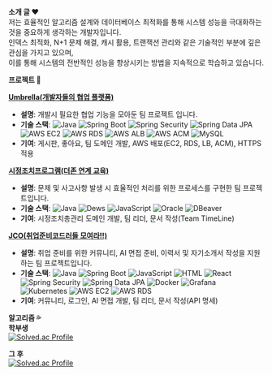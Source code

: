 **소개 글 ❤**
<br>
저는 효율적인 알고리즘 설계와 데이터베이스 최적화를 통해 시스템 성능을 극대화하는 것을 중요하게 생각하는 개발자입니다. 
<br>
인덱스 최적화, N+1 문제 해결, 캐시 활용, 트랜잭션 관리와 같은 기술적인 부분에 깊은 관심을 가지고 있으며, 
<br>
이를 통해 시스템의 전반적인 성능을 향상시키는 방법을 지속적으로 학습하고 있습니다.


**프로젝트 🦍**

**[Umbrella(개발자들의 협업 플랫폼)](https://github.com/rlaxoehd4234/Umbrella)**
- **설명**: 개발시 필요한 협업 기능을 모아둔 팀 프로젝트 입니다.
- **기술 스택**:  ![Java](https://img.shields.io/badge/Java-8%2B-blue)
                  ![Spring Boot](https://img.shields.io/badge/Spring_Boot-2.5.0-green)
                  ![Spring Security](https://img.shields.io/badge/Spring_Security-5.5.0-blue)
                  ![Spring Data JPA](https://img.shields.io/badge/Spring_Data_JPA-2.5.0-blue)
                  ![AWS EC2](https://img.shields.io/badge/AWS_EC2-Black?logo=aws&logoColor=white)
                  ![AWS RDS](https://img.shields.io/badge/AWS_RDS-Black?logo=aws&logoColor=white)
                  ![AWS ALB](https://img.shields.io/badge/AWS_ALB-Black?logo=aws&logoColor=white)
                  ![AWS ACM](https://img.shields.io/badge/AWS_ACM-Black?logo=aws&logoColor=white)
                  ![MySQL](https://img.shields.io/badge/MySQL-5.7-blue)
- **기여**: 게시판, 좋아요, 팀 도메인 개발, AWS 배포(EC2, RDS, LB, ACM), HTTPS 적용

**[시정조치프로그램(더존 연계 교육)](https://github.com/rlaxoehd4234/douzoneCorrectiveAction)**
- **설명**: 문제 및 사고사항 발생 시 효율적인 처리를 위한 프로세스를 구현한 팀 프로젝트입니다.
- **기술 스택**:  ![Java](https://img.shields.io/badge/Java-8%2B-blue)
                  ![Dews](https://img.shields.io/badge/Dews-1.0-orange)  <!-- 듀스에 대한 배지는 없어 대체 배지로 표시 -->
                  ![JavaScript](https://img.shields.io/badge/JavaScript-ES6-yellow)
                  ![Oracle](https://img.shields.io/badge/Oracle-12c-blue)
                  ![DBeaver](https://img.shields.io/badge/DBeaver-7.3.2-blue)
- **기여**: 시정조치총관리 도메인 개발, 팀 리더, 문서 작성(Team TimeLine)

**[JCO(취업준비코드러들 모여라!!)](https://github.com/rlaxoehd4234/JCO)**
- **설명**: 취업 준비를 위한 커뮤니티, AI 면접 준비, 이력서 및 자기소개서 작성을 지원하는 팀 프로젝트입니다. 
- **기술 스택**: ![Java](https://img.shields.io/badge/Java-8%2B-blue)
                 ![Spring Boot](https://img.shields.io/badge/Spring_Boot-2.5.0-green)
                 ![JavaScript](https://img.shields.io/badge/JavaScript-ES6-yellow)
                 ![HTML](https://img.shields.io/badge/HTML5-orange)
                 ![React](https://img.shields.io/badge/React-17.0.0-blue)
                 ![Spring Security](https://img.shields.io/badge/Spring_Security-5.5.0-blue)
                 ![Spring Data JPA](https://img.shields.io/badge/Spring_Data_JPA-2.5.0-blue)
                 ![Docker](https://img.shields.io/badge/Docker-20.10-blue)
                 ![Grafana](https://img.shields.io/badge/Grafana-7.4-blue)
                 ![Kubernetes](https://img.shields.io/badge/Kubernetes-v1.21-Blue?logo=kubernetes&logoColor=white)
                 ![AWS EC2](https://img.shields.io/badge/AWS_EC2-Black?logo=aws&logoColor=white)
                 ![AWS RDS](https://img.shields.io/badge/AWS_RDS-Black?logo=aws&logoColor=white)
- **기여**: 커뮤니티, 로그인, AI 면접 개발, 팀 리더, 문서 작성(API 명세)


**알고리즘 💦**
<br>
**학부생**<br>
[![Solved.ac Profile](http://mazassumnida.wtf/api/v2/generate_badge?boj=rlaxoehd4234)](https://solved.ac/rlaxoehd4234/)

**그 후**<br>
[![Solved.ac Profile](http://mazassumnida.wtf/api/v2/generate_badge?boj=mutn991105)](https://solved.ac/mutn991105/)


